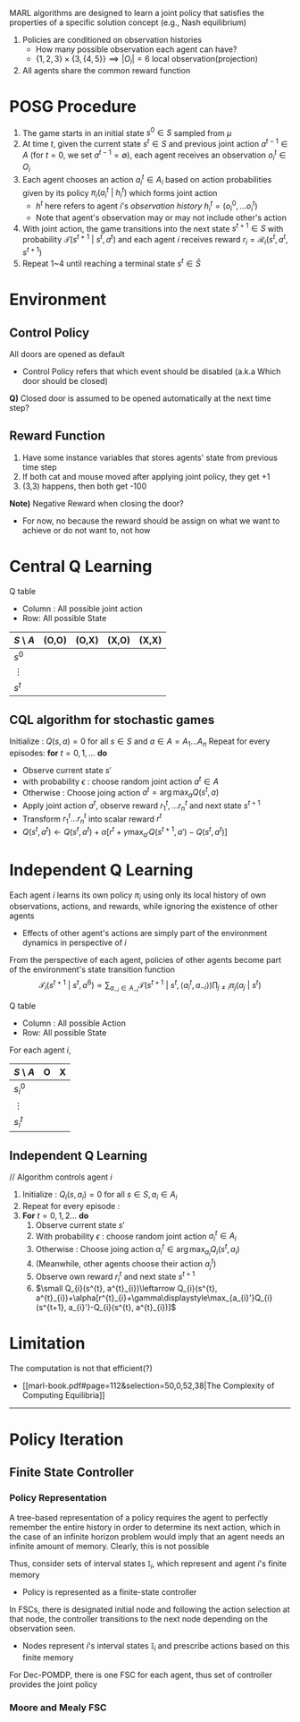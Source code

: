 MARL algorithms are designed to learn a joint policy that satisfies the properties of a specific solution concept (e.g., Nash equilibrium)

1. Policies are conditioned on observation histories
	- How many possible observation each agent can have?
	- $\{ 1,2,3 \}\times \{ 3, \{ 4,5 \} \}\implies |O_{i}|=6$ local observation(projection)
2. All agents share the common reward function

# POSG Procedure
1. The game starts in an initial state $s^{0}\in S$ sampled from $\mu$
2. At time $t$, given the current state $s^{t}\in S$ and previous joint action $a^{t-1}\in A$ (for $t=0$, we set $a^{t-1}=\emptyset$), each agent receives an observation $o^{t}_{i}\in O_{i}$
3. Each agent chooses an action $a^{t}_{i}\in A_{i}$ based on action probabilities given by its policy $\pi_{i}(a^{t}_{i}\text{ | }h^{t}_{i})$ which forms joint action
	- $h^{t}$ here refers to agent $i$'s *observation history* $h^{t}_{i}=(o^{0}_{i}, \dots o^{t}_{i})$
	- Note that agent's observation may or may not include other's action
4. With joint action, the game transitions into the next state $s^{t+1}\in S$ with probability $\mathcal{T}(s^{t+1}\text{ | }s^{t}, a^{t})$ and each agent $i$ receives reward $r_{i}=\mathcal{R}_{i}(s^{t}, a^{t}, s^{t+1})$
5. Repeat 1~4 until reaching a terminal state $s^{t}\in \bar{S}$

# Environment
## Control Policy
All doors are opened as default
- Control Policy refers that which event should be disabled (a.k.a Which door should be closed)

**Q)** Closed door is assumed to be opened automatically at the next time step?

## Reward Function
1. Have some instance variables that stores agents' state from previous time step
2. If both cat and mouse moved after applying joint policy, they get +1
3. (3,3) happens, then both get -100

**Note)**
Negative Reward when closing the door?
- For now, no because the reward should be assign on what we want to achieve or do not want to, not how

# Central Q Learning
Q table
- Column : All possible joint action
- Row: All possible State

| $S$ \ $A$ | (O,O) | (O,X) | (X,O) | (X,X) |
| --------- | ----- | ----- | ----- | ----- |
| $s^{0}$   |       |       |       |       |
| $\vdots$  |       |       |       |       |
| $s^{t}$   |       |       |       |       |

## CQL algorithm for stochastic games
Initialize : $Q(s,a)=0$ for all $s\in S$ and $a\in A=A_{1}\dots A_{n}$
Repeat for every episodes:
**for** $t=0,1,\dots$ **do**
- Observe current state $s'$
- with probability $\epsilon$ : choose random joint action $a^{t}\in A$
- Otherwise : Choose joing action $a^{t}=\arg\max_{a}Q(s^{t}, a)$
- Apply joint action $a^{t}$, observe reward $r^{t}_{1}, \dots r^{t}_{n}$ and next state $s^{t+1}$
- Transform $r^{t}_{1}\dots r^{t}_{n}$ into scalar reward $r^{t}$
- $Q(s^{t}, a^{t})\leftarrow Q(s^{t}, a^{t})+\alpha[r^{t}+\gamma\displaystyle\max_{a'}Q(s^{t+1}, a')-Q(s^{t}, a^{t})]$
# Independent Q Learning
Each agent $i$ learns its own policy $\pi_{i}$ using only its local history of own observations, actions, and rewards, while ignoring the existence of other agents
- Effects of other agent's actions are simply part of the environment dynamics in perspective of $i$

From the perspective of each agent, policies of other agents become part of the environment's state transition function
$$\mathcal{T}_{i}(s^{t+1}\text{ | }s^{t}, a^{6})\propto \sum_{a_{-i}\in A_{-i}}\mathcal{T}(s^{t+1}\text{ | }s^{t},\langle a^{t}_{i}, a_{-i} \rangle)\prod_{j\neq i}\pi_{j}(a_{j}\text{ | }s^{t})$$

Q table
- Column : All possible Action
- Row: All possible State

For each agent $i$,

| $S$ \ $A$   | O   | X   |
| ----------- | --- | --- |
| $s^{0}_{i}$ |     |     |
| $\vdots$    |     |     |
| $s^{t}_{i}$ |     |     |

## Independent Q Learning
// Algorithm controls agent $i$
1. Initialize : $Q_{i}(s, a_{i})=0$ for all $s\in S, a_{i}\in A_{i}$
2. Repeat for every episode : 
3. **For** $t=0,1,2\dots$ **do** 
	1. Observe current state $s'$
	2. With probability $\epsilon$ : choose random joint action $a^{t}_{i}\in A_{i}$
	3. Otherwise : Choose joing action $a^{t}_{i}\in\arg\max_{a_{i}}Q_{i}(s^{t}, a_{i})$
	4. (Meanwhile, other agents choose their action $a_{j}^{t}$)
	5. Observe own reward $r_{i}^{t}$ and next state $s^{t+1}$
	6. $\small Q_{i}(s^{t}, a^{t}_{i})\leftarrow Q_{i}(s^{t}, a^{t}_{i})+\alpha[r^{t}_{i}+\gamma\displaystyle\max_{a_{i}'}Q_{i}(s^{t+1}, a_{i}')-Q_{i}(s^{t}, a^{t}_{i})]$

# Limitation
The computation is not that efficient(?)
- [[marl-book.pdf#page=112&selection=50,0,52,38|The Complexity of Computing Equilibria]]

---
# Policy Iteration
## Finite State Controller
### Policy Representation
A tree-based representation of a policy requires the agent to perfectly remember the entire history in order to determine its next action, which in the case of an infinite horizon problem would imply that an agent needs an infinite amount of memory. Clearly, this is not possible

Thus, consider sets of interval states $\mathbb{I}_{i}$, which represent and agent $i$'s finite memory
- Policy is represented as a finite-state controller

In FSCs, there is designated initial node and following the action selection at that node, the controller transitions to the next node depending on the observation seen.
- Nodes represent $i$'s interval states $\mathbb{I}_{i}$ and prescribe actions based on this finite memory

For Dec-POMDP, there is one FSC for each agent, thus set of controller provides the joint policy

### Moore and Mealy FSC
